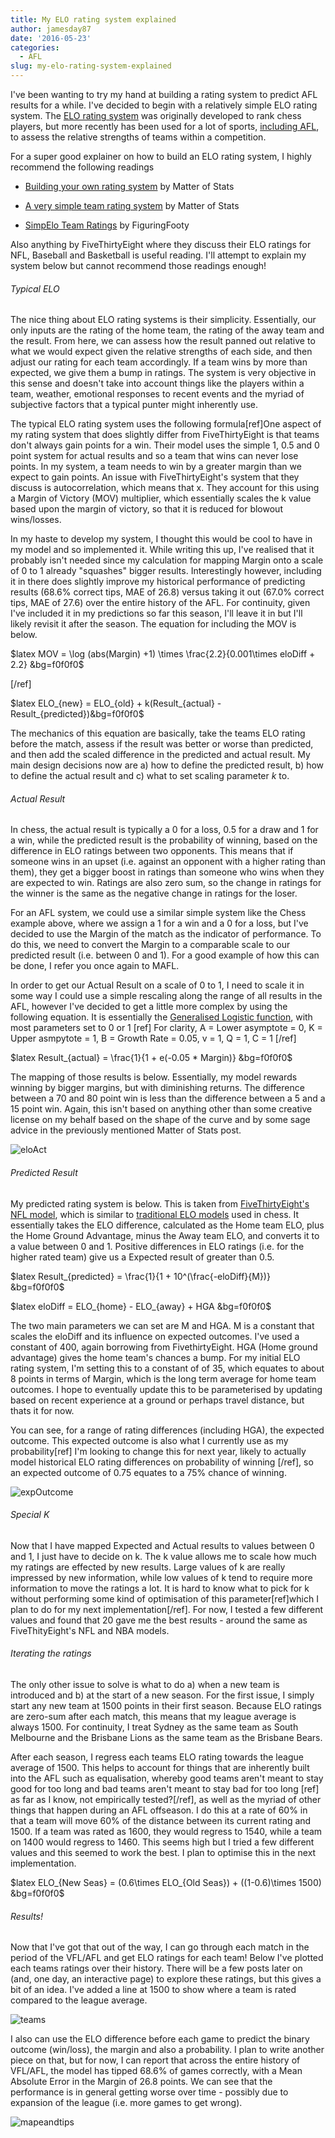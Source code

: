 ```yaml
---
title: My ELO rating system explained
author: jamesday87
date: '2016-05-23'
categories:
  - AFL
slug: my-elo-rating-system-explained
---
```


I've been wanting to try my hand at building a rating system to predict AFL results for a while. I've decided to begin with a relatively simple ELO rating system. The [ELO rating system](https://en.wikipedia.org/wiki/Elo_rating_system) was originally developed to rank chess players, but more recently has been used for a lot of sports, [including AFL](http://www.matterofstats.com), to assess the relative strengths of teams within a competition.

For a super good explainer on how to build an ELO rating system, I highly recommend the following readings

  * [Building your own rating system](http://www.matterofstats.com/mafl-stats-journal/2013/11/25/a-very-simple-team-ratings-system.html?rq=elo) by Matter of Stats

  * [A very simple team rating system](http://www.matterofstats.com/mafl-stats-journal/2013/11/25/a-very-simple-team-ratings-system.html?rq=elo) by Matter of Stats

  * [SimpElo Team Ratings](http://figuringfooty.com/2015/10/09/the-simpelo-team-ratings/) by FiguringFooty

Also anything by FiveThirtyEight where they discuss their ELO ratings for NFL, Baseball and Basketball is useful reading. I'll attempt to explain my system below but cannot recommend those readings enough!

###### Typical ELO

The nice thing about ELO rating systems is their simplicity. Essentially, our only inputs are the rating of the home team, the rating of the away team and the result. From here, we can assess how the result panned out relative to what we would expect given the relative strengths of each side, and then adjust our rating for each team accordingly. If a team wins by more than expected, we give them a bump in ratings. The system is very objective in this sense and doesn't take into account things like the players within a team, weather, emotional responses to recent events and the myriad of subjective factors that a typical punter might inherently use.

The typical ELO rating system uses the following formula[ref]One aspect of my rating system that does slightly differ from FiveThirtyEight is that teams don't always gain points for a win. Their model uses the simple 1, 0.5 and 0 point system for actual results and so a team that wins can never lose points. In my system, a team needs to win by a greater margin than we expect to gain points. An issue with FiveThirtyEight's system that they discuss is autocorrelation, which means that x. They account for this using a Margin of Victory (MOV) multiplier, which essentially scales the k value based upon the margin of victory, so that it is reduced for blowout wins/losses.

In my haste to develop my system, I thought this would be cool to have in my model and so implemented it. While writing this up, I've realised that it probably isn't needed since my calculation for mapping Margin onto a scale of 0 to 1 already "squashes" bigger results. Interestingly however, including it in there does slightly improve my historical performance of predicting results (68.6% correct tips, MAE of 26.8) versus taking it out (67.0% correct tips, MAE of 27.6) over the entire history of the AFL. For continuity, given I've included it in my predictions so far this season, I'll leave it in but I'll likely revisit it after the season. The equation for including the MOV is below.

$latex MOV = \log (abs(Margin) +1) \times \frac{2.2}{0.001\times eloDiff + 2.2} &bg=f0f0f0$

[/ref]

$latex ELO_{new} = ELO_{old} + k(Result_{actual} - Result_{predicted})&bg=f0f0f0$

The mechanics of this equation are basically, take the teams ELO rating before the match, assess if the result was better or worse than predicted, and then add the scaled difference in the predicted and actual result. My main design decisions now are a) how to define the predicted result, b) how to define the actual result and c) what to set scaling parameter _k_ to.

###### Actual Result

In chess, the actual result is typically a 0 for a loss, 0.5 for a draw and 1 for a win, while the predicted result is the probability of winning, based on the difference in ELO ratings between two opponents. This means that if someone wins in an upset (i.e. against an opponent with a higher rating than them), they get a bigger boost in ratings than someone who wins when they are expected to win. Ratings are also zero sum, so the change in ratings for the winner is the same as the negative change in ratings for the loser.

For an AFL system, we could use a similar simple system like the Chess example above, where we assign a 1 for a win and a 0 for a loss, but I've decided to use the Margin of the match as the indicator of performance. To do this, we need to convert the Margin to a comparable scale to our predicted result (i.e. between 0 and 1). For a good example of how this can be done, I refer you once again to MAFL.

In order to get our Actual Result on a scale of 0 to 1, I need to scale it in some way I could use a simple rescaling along the range of all results in the AFL, however I've decided to get a little more complex by using the following equation. It is essentially the [Generalised Logistic function](https://en.wikipedia.org/wiki/Generalised_logistic_function), with most parameters set to 0 or 1 [ref] For clarity, A = Lower asymptote = 0, K = Upper asmpytote = 1, B = Growth Rate = 0.05, v = 1, Q = 1, C = 1 [/ref]

$latex Result_{actual} = \frac{1}{1 + e(-0.05 * Margin)} &bg=f0f0f0$

The mapping of those results is below. Essentially, my model rewards winning by bigger margins, but with diminishing returns. The difference between a 70 and 80 point win is less than the difference between a 5 and a 15 point win. Again, this isn't based on anything other than some creative license on my behalf based on the shape of the curve and by some sage advice in the previously mentioned Matter of Stats post.

![eloAct](http://plussixoneblog.com/wp-content/uploads/2016/04/eloAct.gif)

###### Predicted Result

My predicted rating system is below. This is taken from [FiveThirtyEight's NFL model](http://fivethirtyeight.com/datalab/introducing-nfl-elo-ratings/), which is similar to [traditional ELO models](http://www.eloratings.net/system.html) used in chess. It essentially takes the ELO difference, calculated as the Home team ELO, plus the Home Ground Advantage, minus the Away team ELO, and converts it to a value between 0 and 1. Positive differences in ELO ratings (i.e. for the higher rated team) give us a Expected result of greater than 0.5.

$latex Result_{predicted} = \frac{1}{1 + 10^(\frac{-eloDiff}{M})} &bg=f0f0f0$

$latex eloDiff = ELO_{home} - ELO_{away} + HGA &bg=f0f0f0$

The two main parameters we can set are M and HGA. M is a constant that scales the eloDiff and its influence on expected outcomes. I've used a constant of 400, again borrowing from FivethirtyEight. HGA (Home ground advantage) gives the home team's chances a bump. For my initial ELO rating system, I'm setting this to a constant of of 35, which equates to about 8 points in terms of Margin, which is the long term average for home team outcomes. I hope to eventually update this to be parameterised by updating based on recent experience at a ground or perhaps travel distance, but thats it for now.

You can see, for a range of rating differences (including HGA), the expected outcome. This expected outcome is also what I currently use as my probability[ref] I'm looking to change this for next year, likely to actually model historical ELO rating differences on probability of winning [/ref], so an expected outcome of 0.75 equates to a 75% chance of winning.

![expOutcome](http://plussixoneblog.com/wp-content/uploads/2016/04/expOutcome.gif)

###### Special K

Now that I have mapped Expected and Actual results to values between 0 and 1, I just have to decide on k. The k value allows me to scale how much my ratings are effected by new results. Large values of k are really impressed by new information, while low values of k tend to require more information to move the ratings a lot. It is hard to know what to pick for k without performing some kind of optimisation of this parameter[ref]which I plan to do for my next implementation[/ref]. For now, I tested a few different values and found that 20 gave me the best results - around the same as FiveThityEight's NFL and NBA models.

###### Iterating the ratings

The only other issue to solve is what to do a) when a new team is introduced and b) at the start of a new season. For the first issue, I simply start any new team at 1500 points in their first season. Because ELO ratings are zero-sum after each match, this means that my league average is always 1500. For continuity, I treat Sydney as the same team as South Melbourne and the Brisbane Lions as the same team as the Brisbane Bears.

After each season, I regress each teams ELO rating towards the league average of 1500. This helps to account for things that are inherently built into the AFL such as equalisation, whereby good teams aren't meant to stay good for too long and bad teams aren't meant to stay bad for too long [ref] as far as I know, not empirically tested?[/ref], as well as the myriad of other things that happen during an AFL offseason. I do this at a rate of 60% in that a team will move 60% of the distance between its current rating and 1500. If a team was rated as 1600, they would regress to 1540, while a team on 1400 would regress to 1460. This seems high but I tried a few different values and this seemed to work the best. I plan to optimise this in the next implementation.

$latex ELO_{New Seas} = (0.6\times ELO_{Old Seas}) + ((1-0.6)\times 1500) &bg=f0f0f0$

###### Results!

Now that I've got that out of the way, I can go through each match in the period of the VFL/AFL and get ELO ratings for each team! Below I've plotted each teams ratings over their history. There will be a few posts later on (and, one day, an interactive page) to explore these ratings, but this gives a bit of an idea. I've added a line at 1500 to show where a team is rated compared to the league average.

![teams](http://plussixoneblog.com/wp-content/uploads/2016/04/teams.gif)

I also can use the ELO difference before each game to predict the binary outcome (win/loss), the margin and also a probability. I plan to write another piece on that, but for now, I can report that across the entire history of VFL/AFL, the model has tipped 68.6% of games correctly, with a Mean Absolute Error in the Margin of 26.8 points. We can see that the performance is in general getting worse over time - possibly due to expansion of the league (i.e. more games to get wrong).

![mapeandtips](http://plussixoneblog.com/wp-content/uploads/2016/04/mapeandtips.gif)
